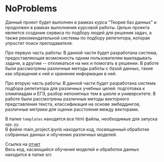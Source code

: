 # NoProblems
Данный проект будет выполнен в рамках курса "Теория баз данных" и продолжен в рамках выполнения курсовой работы. Целью проекта является создание сервиса по подбору людей для решения задач, а также рекомендательной системы по подбору репетитора, которая упростит поиск преподавателя. 

Про первую часть работы: В данной части будет разработана система, предоставляющая возможность одним пользователям выкладывать задачи, а другим -- откликаться на них и помогать в решении. В работе были рассмотрены различные методы работы с базой данных, такие как обращения к ней и хранение информации в ней.

Про вторую часть работы: В данной части будет разработана система подбора репетитора для различных учебных целей: подготовка к олимпиадам и ЕГЭ, разбор непонятных тем в школе и университете. В работе были рассмотрены различные методы векторного представления текста, классификация на основе эмбеддингов, различные метрики для оценки расстояния между векторами.

В папке `templates` находятся все html файлы, необходимые для запуска `app.py`.<br>
В файле main_project.ipynb находится код, посвященный обработке собранных данных и обучению различных моделей.

Ссылка на [отчет](https://docs.google.com/document/d/11F7YktrrcKKb5SdGmE9oi65mUmHZ13RGBdRE8-LfYws/edit?usp=sharing)<br>
Весь код, касающийся обучения моделей и обработки данных находится в папке src
